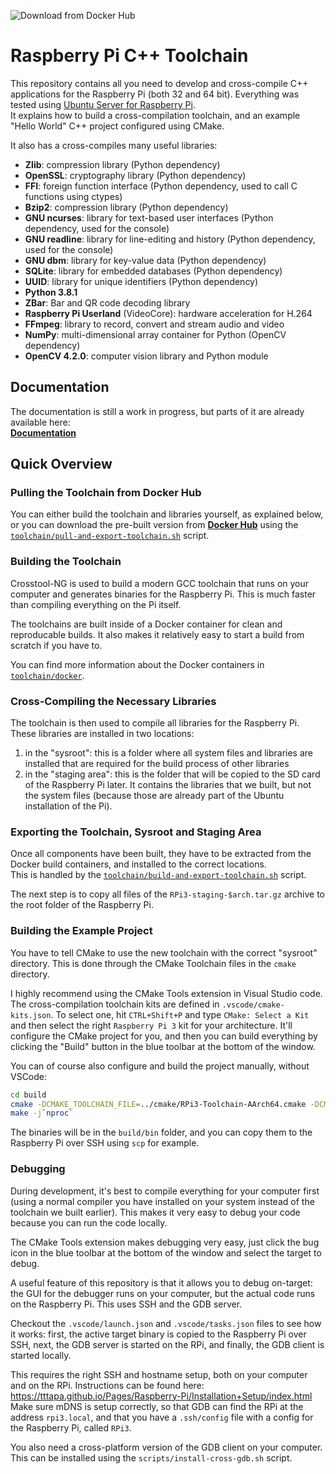 ![Download from Docker Hub](https://img.shields.io/docker/pulls/tttapa/rpi3-aarch64-installed?label=Docker%20Hub%20AArch64&logo=docker)

# Raspberry Pi C++ Toolchain

This repository contains all you need to develop and cross-compile C++ applications for the Raspberry Pi (both 32 and 64 bit).
Everything was tested using [Ubuntu Server for Raspberry Pi](https://ubuntu.com/download/raspberry-pi).  
It explains how to build a cross-compilation toolchain, and an example "Hello World" C++ project configured using CMake.

It also has a cross-compiles many useful libraries:

 - **Zlib**: compression library (Python dependency)
 - **OpenSSL**: cryptography library (Python dependency)
 - **FFI**: foreign function interface (Python dependency, used to call C functions using ctypes)
 - **Bzip2**: compression library (Python dependency)
 - **GNU ncurses**: library for text-based user interfaces (Python dependency, used for the console)
 - **GNU readline**: library for line-editing and history (Python dependency, used for the console)
 - **GNU dbm**: library for key-value data (Python dependency)
 - **SQLite**: library for embedded databases (Python dependency)
 - **UUID**: library for unique identifiers (Python dependency)
 - **Python 3.8.1**
 - **ZBar**: Bar and QR code decoding library
 - **Raspberry Pi Userland** (VideoCore): hardware acceleration for H.264
 - **FFmpeg**: library to record, convert and stream audio and video
 - **NumPy**: multi-dimensional array container for Python (OpenCV dependency)
 - **OpenCV 4.2.0**: computer vision library and Python module
 
## Documentation
 
The documentation is still a work in progress, but parts of it are already available here:  
[**Documentation**](https://tttapa.github.io/Pages/Raspberry-Pi/C++-Development/index.html)

## Quick Overview

### Pulling the Toolchain from Docker Hub

You can either build the toolchain and libraries yourself, as explained below, 
or you can download the pre-built version from [**Docker Hub**](https://hub.docker.com/r/tttapa/rpi3-aarch64-installed)
using the [`toolchain/pull-and-export-toolchain.sh`](toolchain/pull-and-export-toolchain.sh) script.

### Building the Toolchain

Crosstool-NG is used to build a modern GCC toolchain that runs on your computer and generates binaries for the Raspberry Pi.
This is much faster than compiling everything on the Pi itself.

The toolchains are built inside of a Docker container for clean and reproducable builds. 
It also makes it relatively easy to start a build from scratch if you have to.

You can find more information about the Docker containers in [`toolchain/docker`](toolchain/docker).

### Cross-Compiling the Necessary Libraries

The toolchain is then used to compile all libraries for the Raspberry Pi.  
These libraries are installed in two locations:
1. in the "sysroot": this is a folder where all system files and libraries are installed that are required for the build process of other libraries
2. in the "staging area": this is the folder that will be copied to the SD card of the Raspberry Pi later. It contains the libraries that we built, but not the system files (because those are already part of the Ubuntu installation of the Pi).

### Exporting the Toolchain, Sysroot and Staging Area

Once all components have been built, they have to be extracted from the Docker build containers, and installed to the correct locations.  
This is handled by the [`toolchain/build-and-export-toolchain.sh`](toolchain/build-and-export-toolchain.sh) script.

The next step is to copy all files of the `RPi3-staging-$arch.tar.gz` archive to the root folder of the Raspberry Pi.

### Building the Example Project

You have to tell CMake to use the new toolchain with the correct "sysroot" directory. This is done through the CMake Toolchain files in the `cmake` directory.

I highly recommend using the CMake Tools extension in Visual Studio code. 
The cross-compilation toolchain kits are defined in `.vscode/cmake-kits.json`. To select one, hit `CTRL+Shift+P` and type `CMake: Select a Kit` and then select the right `Raspberry Pi 3` kit for your architecture.
It'll configure the CMake project for you, and then you can build everything by clicking the "Build" button in the blue toolbar at the bottom of the window.

You can of course also configure and build the project manually, without VSCode:

```sh
cd build
cmake -DCMAKE_TOOLCHAIN_FILE=../cmake/RPi3-Toolchain-AArch64.cmake -DCMAKE_BUILD_TYPE=Debug ..
make -j`nproc`
```

The binaries will be in the `build/bin` folder, and you can copy them to the Raspberry Pi over SSH using `scp` for example.

### Debugging

During development, it's best to compile everything for your computer first (using a normal compiler you have installed on your system instead of the toolchain we built earlier).
This makes it very easy to debug your code because you can run the code locally.

The CMake Tools extension makes debugging very easy, just click the bug icon in the blue toolbar at the bottom of the window and select the target to debug.

A useful feature of this repository is that it allows you to debug on-target: the GUI for the debugger runs on your computer, but the actual code runs on the Raspberry Pi. This uses SSH and the GDB server.

Checkout the `.vscode/launch.json` and `.vscode/tasks.json` files to see how it works: first, the active target binary is copied to the Raspberry Pi over SSH, next, the GDB server is started on the RPi, and finally, the GDB client is started locally.

This requires the right SSH and hostname setup, both on your computer and on the RPi. Instructions can be found here: <https://tttapa.github.io/Pages/Raspberry-Pi/Installation+Setup/index.html>  
Make sure mDNS is setup correctly, so that GDB can find the RPi at the address `rpi3.local`, and that you have a `.ssh/config` file with a config for the Raspberry Pi, called `RPi3`.

You also need a cross-platform version of the GDB client on your computer. This can be installed using the `scripts/install-cross-gdb.sh` script.
